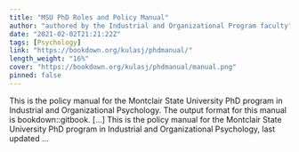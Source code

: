 ```yaml
---
title: "MSU PhD Roles and Policy Manual"
author: "authored by the Industrial and Organizational Program faculty"
date: "2021-02-02T21:21:22Z"
tags: [Psychology]
link: "https://bookdown.org/kulasj/phdmanual/"
length_weight: "16%"
cover: "https://bookdown.org/kulasj/phdmanual/manual.png"
pinned: false
---
```


This is the policy manual for the Montclair State University PhD program in Industrial and Organizational Psychology. The output format for this manual is bookdown::gitbook. [...] This is the policy manual for the Montclair State University PhD program in Industrial and Organizational Psychology, last updated ...
